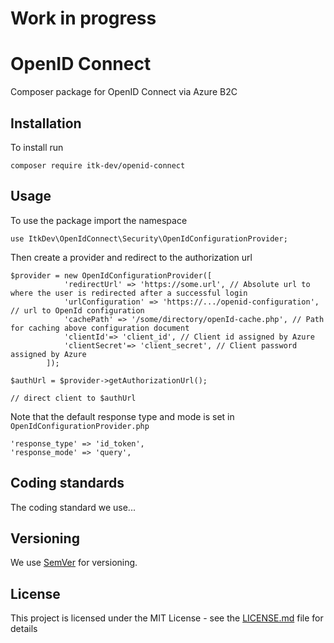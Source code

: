# Work in progress

# OpenID Connect

Composer package for OpenID Connect via Azure B2C

## Installation

To install run

```shell
composer require itk-dev/openid-connect
```

## Usage

To use the package import the namespace

```
use ItkDev\OpenIdConnect\Security\OpenIdConfigurationProvider;
```

Then create a provider and redirect to the authorization url

```
$provider = new OpenIdConfigurationProvider([
            'redirectUrl' => 'https://some.url', // Absolute url to where the user is redirected after a successful login            
            'urlConfiguration' => 'https://.../openid-configuration', // url to OpenId configuration
            'cachePath' => '/some/directory/openId-cache.php', // Path for caching above configuration document
            'clientId'=> 'client_id', // Client id assigned by Azure
            'clientSecret'=> 'client_secret', // Client password assigned by Azure
        ]);

$authUrl = $provider->getAuthorizationUrl();

// direct client to $authUrl
```

Note that the default response type and mode
is set in ```OpenIdConfigurationProvider.php```

```
'response_type' => 'id_token',
'response_mode' => 'query',
```

## Coding standards

The coding standard we use...

## Versioning

We use [SemVer](http://semver.org/) for versioning.

## License 
This project is licensed under the MIT License - see the
[LICENSE.md](LICENSE.md) file for details